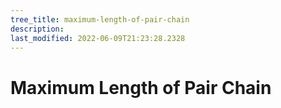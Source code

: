 ```yaml
---
tree_title: maximum-length-of-pair-chain
description: 
last_modified: 2022-06-09T21:23:28.2328
---
```


# Maximum Length of Pair Chain
